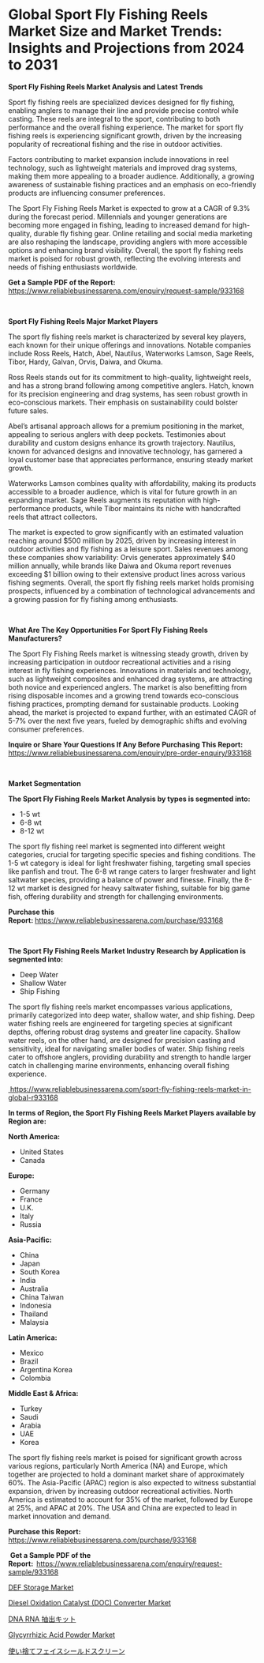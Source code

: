 <p><h1>Global Sport Fly Fishing Reels Market Size and Market Trends: Insights and Projections from 2024 to 2031</h1></p><p><strong>Sport Fly Fishing Reels Market Analysis and Latest Trends</strong></p>
<p><p>Sport fly fishing reels are specialized devices designed for fly fishing, enabling anglers to manage their line and provide precise control while casting. These reels are integral to the sport, contributing to both performance and the overall fishing experience. The market for sport fly fishing reels is experiencing significant growth, driven by the increasing popularity of recreational fishing and the rise in outdoor activities. </p><p>Factors contributing to market expansion include innovations in reel technology, such as lightweight materials and improved drag systems, making them more appealing to a broader audience. Additionally, a growing awareness of sustainable fishing practices and an emphasis on eco-friendly products are influencing consumer preferences.</p><p>The Sport Fly Fishing Reels Market is expected to grow at a CAGR of 9.3% during the forecast period. Millennials and younger generations are becoming more engaged in fishing, leading to increased demand for high-quality, durable fly fishing gear. Online retailing and social media marketing are also reshaping the landscape, providing anglers with more accessible options and enhancing brand visibility. Overall, the sport fly fishing reels market is poised for robust growth, reflecting the evolving interests and needs of fishing enthusiasts worldwide.</p></p>
<p><strong>Get a Sample PDF of the Report:&nbsp;</strong> <a href="https://www.reliablebusinessarena.com/enquiry/request-sample/933168">https://www.reliablebusinessarena.com/enquiry/request-sample/933168</a></p>
<p>&nbsp;</p>
<p><strong>Sport Fly Fishing Reels Major Market Players</strong></p>
<p><p>The sport fly fishing reels market is characterized by several key players, each known for their unique offerings and innovations. Notable companies include Ross Reels, Hatch, Abel, Nautilus, Waterworks Lamson, Sage Reels, Tibor, Hardy, Galvan, Orvis, Daiwa, and Okuma. </p><p>Ross Reels stands out for its commitment to high-quality, lightweight reels, and has a strong brand following among competitive anglers. Hatch, known for its precision engineering and drag systems, has seen robust growth in eco-conscious markets. Their emphasis on sustainability could bolster future sales.</p><p>Abel’s artisanal approach allows for a premium positioning in the market, appealing to serious anglers with deep pockets. Testimonies about durability and custom designs enhance its growth trajectory. Nautilus, known for advanced designs and innovative technology, has garnered a loyal customer base that appreciates performance, ensuring steady market growth.</p><p>Waterworks Lamson combines quality with affordability, making its products accessible to a broader audience, which is vital for future growth in an expanding market. Sage Reels augments its reputation with high-performance products, while Tibor maintains its niche with handcrafted reels that attract collectors.</p><p>The market is expected to grow significantly with an estimated valuation reaching around $500 million by 2025, driven by increasing interest in outdoor activities and fly fishing as a leisure sport. Sales revenues among these companies show variability: Orvis generates approximately $40 million annually, while brands like Daiwa and Okuma report revenues exceeding $1 billion owing to their extensive product lines across various fishing segments. Overall, the sport fly fishing reels market holds promising prospects, influenced by a combination of technological advancements and a growing passion for fly fishing among enthusiasts.</p></p>
<p>&nbsp;</p>
<p><strong>What Are The Key Opportunities For Sport Fly Fishing Reels Manufacturers?</strong></p>
<p><p>The Sport Fly Fishing Reels market is witnessing steady growth, driven by increasing participation in outdoor recreational activities and a rising interest in fly fishing experiences. Innovations in materials and technology, such as lightweight composites and enhanced drag systems, are attracting both novice and experienced anglers. The market is also benefitting from rising disposable incomes and a growing trend towards eco-conscious fishing practices, prompting demand for sustainable products. Looking ahead, the market is projected to expand further, with an estimated CAGR of 5-7% over the next five years, fueled by demographic shifts and evolving consumer preferences.</p></p>
<p><strong>Inquire or Share Your Questions If Any Before Purchasing This Report:</strong> <a href="https://www.reliablebusinessarena.com/enquiry/pre-order-enquiry/933168">https://www.reliablebusinessarena.com/enquiry/pre-order-enquiry/933168</a></p>
<p>&nbsp;</p>
<p><strong>Market Segmentation</strong></p>
<p><strong>The Sport Fly Fishing Reels Market Analysis by types is segmented into:</strong></p>
<p><ul><li>1-5 wt</li><li>6-8 wt</li><li>8-12 wt</li></ul></p>
<p><p>The sport fly fishing reel market is segmented into different weight categories, crucial for targeting specific species and fishing conditions. The 1-5 wt category is ideal for light freshwater fishing, targeting small species like panfish and trout. The 6-8 wt range caters to larger freshwater and light saltwater species, providing a balance of power and finesse. Finally, the 8-12 wt market is designed for heavy saltwater fishing, suitable for big game fish, offering durability and strength for challenging environments.</p></p>
<p><strong>Purchase this Report:&nbsp;</strong><a href="https://www.reliablebusinessarena.com/purchase/933168">https://www.reliablebusinessarena.com/purchase/933168</a></p>
<p>&nbsp;</p>
<p><strong>The Sport Fly Fishing Reels Market Industry Research by Application is segmented into:</strong></p>
<p><ul><li>Deep Water</li><li>Shallow Water</li><li>Ship Fishing</li></ul></p>
<p><p>The sport fly fishing reels market encompasses various applications, primarily categorized into deep water, shallow water, and ship fishing. Deep water fishing reels are engineered for targeting species at significant depths, offering robust drag systems and greater line capacity. Shallow water reels, on the other hand, are designed for precision casting and sensitivity, ideal for navigating smaller bodies of water. Ship fishing reels cater to offshore anglers, providing durability and strength to handle larger catch in challenging marine environments, enhancing overall fishing experience.</p></p>
<p><a href="https://www.reliablebusinessarena.com/sport-fly-fishing-reels-market-in-global-r933168">&nbsp;https://www.reliablebusinessarena.com/sport-fly-fishing-reels-market-in-global-r933168</a></p>
<p><strong>In terms of Region, the Sport Fly Fishing Reels Market Players available by Region are:</strong></p>
<p>
    <p> <strong> North America: </strong>
        <ul>
            <li>United States</li>
            <li>Canada</li>
        </ul>
        </p> 
    <p> <strong> Europe: </strong>
        <ul>
            <li>Germany</li>
            <li>France</li>
            <li>U.K.</li>
            <li>Italy</li>
            <li>Russia</li>
        </ul>
        </p> 
    <p> <strong> Asia-Pacific: </strong>
        <ul>
            <li>China</li>
            <li>Japan</li>
            <li>South Korea</li>
            <li>India</li>
            <li>Australia</li>
            <li>China Taiwan</li>
            <li>Indonesia</li>
            <li>Thailand</li>
            <li>Malaysia</li>
        </ul>
        </p> 
    <p> <strong> Latin America: </strong>
        <ul>
            <li>Mexico</li>
            <li>Brazil</li>
            <li>Argentina Korea</li>
            <li>Colombia</li>
        </ul>
        </p> 
    <p> <strong> Middle East & Africa: </strong>
        <ul>
            <li>Turkey</li>
            <li>Saudi</li>
            <li>Arabia</li>
            <li>UAE</li>
            <li>Korea</li>
        </ul>
    </p>
    </p>
<p><p>The sport fly fishing reels market is poised for significant growth across various regions, particularly North America (NA) and Europe, which together are projected to hold a dominant market share of approximately 60%. The Asia-Pacific (APAC) region is also expected to witness substantial expansion, driven by increasing outdoor recreational activities. North America is estimated to account for 35% of the market, followed by Europe at 25%, and APAC at 20%. The USA and China are expected to lead in market innovation and demand.</p></p>
<p><strong>Purchase this Report: </strong><a href="https://www.reliablebusinessarena.com/purchase/933168">https://www.reliablebusinessarena.com/purchase/933168</a></p>
<p>&nbsp;<strong>Get a Sample PDF of the Report:&nbsp;&nbsp;</strong><a href="https://www.reliablebusinessarena.com/enquiry/request-sample/933168">https://www.reliablebusinessarena.com/enquiry/request-sample/933168</a></p>
<p><strong></strong></p>
<p><p><a href="https://medium.com/@sahanad234/global-def-storage-industry-analysis-share-growth-trends-and-forecast-2024-to-2031-d4c819d3dd25">DEF Storage Market</a></p><p><a href="https://issuu.com/reportprime-2/docs/diesel-oxidation-catalyst-doc-conve_6adab32b902498">Diesel Oxidation Catalyst (DOC) Converter Market</a></p><p><a href="https://medium.com/@levihamilton5801940/dna-rna-extraction-kit-market-%E3%81%AF-%E3%82%B3%E3%82%B9%E3%83%88%E7%AE%A1%E7%90%86%E3%81%A8%E5%8A%B9%E7%8E%87%E5%90%91%E4%B8%8A%E3%82%92%E5%84%AA%E5%85%88%E3%81%97%E3%81%BE%E3%81%99-%E3%81%95%E3%82%89%E3%81%AB-%E5%A0%B1%E5%91%8A%E6%9B%B8%E3%81%AF%E5%B8%82%E5%A0%B4%E3%81%AE%E9%9C%80%E8%A6%81%E9%9D%A2%E3%81%A8%E4%BE%9B%E7%B5%A6%E9%9D%A2%E3%81%AE%E4%B8%A1%E6%96%B9%E3%82%92%E3%82%AB%E3%83%90%E3%83%BC%E3%81%97%E3%81%A6%E3%81%84%E3%81%BE%E3%81%99-dna-rna-0d1ed6911ffc">DNA RNA 抽出キット</a></p><p><a href="https://www.linkedin.com/pulse/deep-dive-glycyrrhizic-acid-powder-market-itstrends-segmentation-agqtf?trackingId=E03Dr3v6SqC43GsQIwLxQg%3D%3D">Glycyrrhizic Acid Powder Market</a></p><p><a href="https://medium.com/@levihamilton5801940/disposable-face-shield-screen-market-%E3%81%AF-%E3%82%B3%E3%82%B9%E3%83%88%E7%AE%A1%E7%90%86%E3%81%A8%E5%8A%B9%E7%8E%87%E5%90%91%E4%B8%8A%E3%82%92%E5%84%AA%E5%85%88%E3%81%97%E3%81%BE%E3%81%99-%E3%81%95%E3%82%89%E3%81%AB-%E5%A0%B1%E5%91%8A%E6%9B%B8%E3%81%AF%E5%B8%82%E5%A0%B4%E3%81%AE%E9%9C%80%E8%A6%81%E9%9D%A2%E3%81%A8%E4%BE%9B%E7%B5%A6%E9%9D%A2%E3%81%AE%E4%B8%A1%E6%96%B9%E3%82%92%E3%82%AB%E3%83%90%E3%83%BC%E3%81%97%E3%81%A6%E3%81%84%E3%81%BE%E3%81%99-ba33c5ffbc2e">使い捨てフェイスシールドスクリーン</a></p></p>